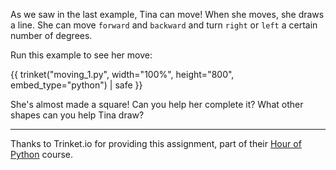 As we saw in the last example, Tina can move!  When she moves, she draws a line.  She can move `forward` and `backward` and turn `right` or `left` a certain number of degrees.

Run this example to see her move:
 
{{ trinket("moving_1.py", width="100%", height="800", embed_type="python") | safe }}

She's almost made a square!  Can you help her complete it?  What other shapes can you help Tina draw?



---

Thanks to Trinket.io for providing this assignment, 
part of their [Hour of Python](https://hourofpython.com/a-visual-introduction-to-python/) 
course.